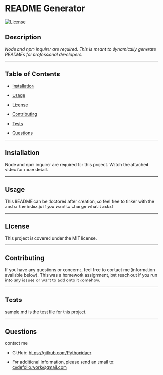     
# README Generator
[![License](https://img.shields.io/badge/License-MIT-brightgreen.svg)](https://opensource.org/licenses/MIT)



## Description 
*Node and npm inquirer are required. This is meant to dynamically generate READMEs for professional developers.*

-----------
## Table of Contents

* [Installation](#installation)

* [Usage](#usage)

* [License](#license)

* [Contributing](#contributing)

* [Tests](#tests)

* [Questions](#questions)

-----------
## Installation 
Node and npm inquirer are required for this project. Watch the attached video for more detail.

-----------

## Usage 
This README can be doctored after creation, so feel free to tinker with the .md or the index.js if you want to change what it asks!

-----------

## License 
This project is covered under the MIT license.

-----------

## Contributing 
If you have any questions or concerns, feel free to contact me (information available below). This was a homework assignment, but reach out if you run into any issues or want to add onto it somehow.

-----------

## Tests 
sample.md is the test file for this project.

-----------

## Questions 
contact me
* GitHub: https://github.com/Pythonidaer

* For additional information, please send an email to: codefolio.work@gmail.com

